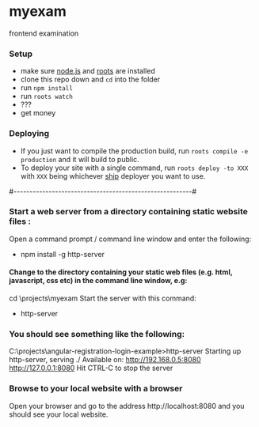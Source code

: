 # myexam

frontend examination

### Setup

- make sure [node.js](http://nodejs.org) and [roots](http://roots.cx) are installed
- clone this repo down and `cd` into the folder
- run `npm install`
- run `roots watch`
- ???
- get money

### Deploying

- If you just want to compile the production build, run `roots compile -e production` and it will build to public.
- To deploy your site with a single command, run `roots deploy -to XXX` with `XXX` being whichever [ship](https://github.com/carrot/ship#usage) deployer you want to use.


#--------------------------------------------------------#

### Start a web server from a directory containing static website files :

Open a command prompt / command line window and enter the following:

- npm install -g http-server

#### Change to the directory containing your static web files (e.g. html, javascript, css etc) in the command line window, e.g:

cd \projects\myexam
Start the server with this command:

- http-server

### You should see something like the following:
 
C:\projects\angular-registration-login-example>http-server
Starting up http-server, serving ./
Available on:
  http://192.168.0.5:8080
  http://127.0.0.1:8080
Hit CTRL-C to stop the server

### Browse to your local website with a browser

Open your browser and go to the address http://localhost:8080 and you should see your local website. 